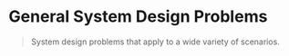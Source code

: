 # General System Design Problems

> System design problems that apply to a wide variety of scenarios.